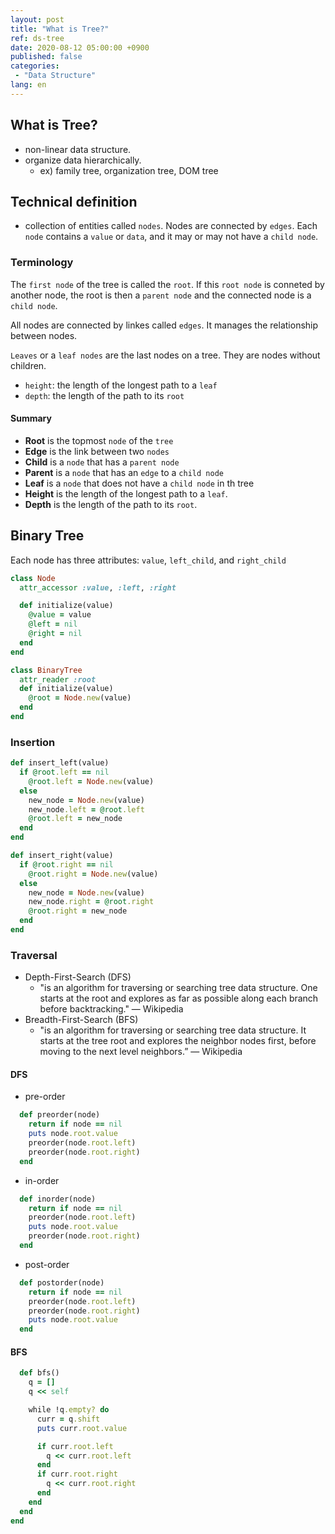 ```yaml
---
layout: post
title: "What is Tree?"
ref: ds-tree
date: 2020-08-12 05:00:00 +0900
published: false
categories:
 - "Data Structure"
lang: en
---
```


## What is Tree?
- non-linear data structure.
- organize data hierarchically. 
  + ex) family tree, organization tree, DOM tree 

## Technical definition
- collection of entities called `nodes`. Nodes are connected by `edges`. 
Each `node` contains a `value` or `data`, and it may or may not have a `child node`.

### Terminology
The `first node` of the tree is called the `root`. If this `root node` is conneted by another node,
  the root is then a `parent node` and the connected node is a `child node`.

All nodes are connected by linkes called `edges`. It manages the relationship between nodes.

`Leaves` or a `leaf nodes` are the last nodes on a tree. They are nodes without children.

- `height`: the length of the longest path to a `leaf`
- `depth`: the length of the path to its `root`

#### Summary
- **Root** is the topmost `node` of the `tree`
- **Edge** is the link between two `nodes`
- **Child** is a `node` that has a `parent node`
- **Parent** is a `node` that has an `edge` to a `child node`
- **Leaf** is a `node` that does not have a `child node` in th tree
- **Height** is the length of the longest path to a `leaf`.
- **Depth** is the length of the path to its `root`.

## Binary Tree
Each node has three attributes: `value`, `left_child`, and `right_child`

```rb
class Node
  attr_accessor :value, :left, :right

  def initialize(value)
    @value = value 
    @left = nil 
    @right = nil
  end 
end 

class BinaryTree
  attr_reader :root
  def initialize(value)
    @root = Node.new(value)
  end
end
```

### Insertion
```rb
def insert_left(value)
  if @root.left == nil
    @root.left = Node.new(value)
  else
    new_node = Node.new(value)
    new_node.left = @root.left 
    @root.left = new_node
  end 
end

def insert_right(value)
  if @root.right == nil
    @root.right = Node.new(value)
  else
    new_node = Node.new(value)
    new_node.right = @root.right 
    @root.right = new_node 
  end
end
```

### Traversal
- Depth-First-Search (DFS)
  + "is an algorithm for traversing or searching tree data structure. 
  One starts at the root and explores as far as possible along each branch 
  before backtracking." — Wikipedia
- Breadth-First-Search (BFS)
  + "is an algorithm for traversing or searching tree data structure. 
  It starts at the tree root and explores the neighbor nodes first, 
  before moving to the next level neighbors.” — Wikipedia

#### DFS
- pre-order
```rb
  def preorder(node)
    return if node == nil
    puts node.root.value
    preorder(node.root.left)
    preorder(node.root.right)
  end
```

- in-order 
```rb
  def inorder(node)
    return if node == nil
    preorder(node.root.left)
    puts node.root.value
    preorder(node.root.right)
  end
```

- post-order
```rb
  def postorder(node)
    return if node == nil
    preorder(node.root.left)
    preorder(node.root.right)
    puts node.root.value
  end
```

#### BFS
```rb
  def bfs()
    q = []
    q << self

    while !q.empty? do 
      curr = q.shift
      puts curr.root.value 

      if curr.root.left 
        q << curr.root.left 
      end
      if curr.root.right 
        q << curr.root.right 
      end
    end
  end
end
```
